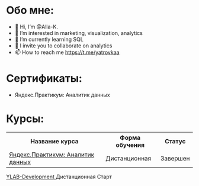 # Обо мне:

- 👋 Hi, I’m @Alla-K.
- 👀 I’m interested in marketing, visualization, analytics
- 🌱 I’m currently learning SQL
- 💞️ I invite you to collaborate on analytics
- 📫 How to reach me https://t.me/yatrovkaa

<!---
Alla-K./Alla-K. is a ✨ special ✨ repository because its `README.md` (this file) appears on your GitHub profile.
You can click the Preview link to take a look at your changes.
--->

# Сертификаты:
 - Яндекс.Практикум: Аналитик данных



# Курсы:
<table>
<tr>
  <th> Название курса </th>
  <th> Форма обучения </th>
  <th> Статус </th>
<tr>
  <td> <a href = "https://github.com/Alla-Kuhtenko/Portfolio_YP"> Яндекс.Практикум: Аналитик данных </a></td>
  <td> Дистанционная </td>
  <td> Завершен </td>
</table>
<tr>
  <td> <a href = "https://github.com/Alla-Kuhtenko/YLAB-Development"> YLAB-Development </a></td>
  <td> Дистанционная </td>
  <td> Старт </td>
</table>


